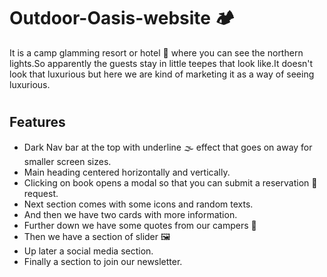 # Outdoor-Oasis-website :camping:
It is a camp glamming resort or hotel :hotel: where you can see the northern lights.So apparently the guests stay in little teepes that look like.It doesn't  look that luxurious but here we are kind of marketing it as a way of seeing luxurious.
# <h2>Features</h2>
- Dark Nav bar at the top with underline :fog: effect that goes on away for smaller screen sizes.
- Main heading centered horizontally and vertically.
- Clicking on book opens a modal so that you can submit a reservation :receipt: request.
- Next section comes with some icons and random texts.
- And then we have two cards with more information.
- Further down we have some quotes from our campers :luggage:
- Then we have a section of slider :framed_picture:
- Up later a social media section.
- Finally a section to join our newsletter.

